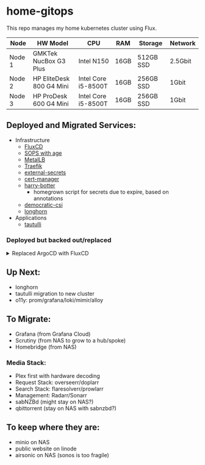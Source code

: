 # home-gitops

This repo manages my home kubernetes cluster using Flux.


| Node | HW Model | CPU | RAM | Storage | Network |
| ---- | -------- | --- | --- | ------- | ------- |
| Node 1 | GMKTek NucBox G3 Plus | Intel N150 | 16GB | 512GB SSD | 2.5Gbit |
| Node 2 | HP EliteDesk 800 G4 Mini | Intel Core i5-8500T | 16GB | 256GB SSD | 1Gbit |
| Node 3 | HP ProDesk 600 G4 Mini | Intel Core i5-8500T | 16GB | 256GB SSD | 1Gbit |

## Deployed and Migrated Services:
- Infrastructure
  - [FluxCD](https://fluxcd.io/)
  - [SOPS with age](https://getsops.io)
  - [MetalLB](https://metallb.io)
  - [Traefik](https://doc.traefik.io/traefik/)
  - [external-secrets](https://external-secrets.io/latest/)
  - [cert-manager](https://cert-manager.io)
  - [harry-botter](https://github.com/apps/harry-botter-lumos)
    - homegrown script for secrets due to expire, based on annotations
  - [democratic-csi](https://github.com/democratic-csi/democratic-csi)
  - [longhorn](https://longhorn.io)
- Applications
  - [tautulli](https://tautulli.com)

### Deployed but backed out/replaced

<details> 
<summary>Replaced ArgoCD with FluxCD</summary>   

I originally started out using Flux for GitOps as it had a lower learning curve. When I decided to switch from k8s on Ubuntu to a Talos Linux cluster, I decided to also use Argo, because it has broad adoption in the enterprise landscape. 

Initially, it was going well. I got a good flow of being able to test my deployments before committing them, dealing with some issues, etc. However, it completely collapsed after converting to a 3 node cluster.

After upgrading the cluster from 1 control-plane and 1 worker to 3 control-plane nodes, I started having permissions issues internally... logging into the webui as admin and trying to drill into an application would kick me back to the login page. 
  
Using ChatGPT to help drill through some diagnostic steps, it appeard to be some sort of service account and token issue. Deleting argocd from the k8s cluster and reinstalling it from scratch wouldn't fix it. A workaround involved creating a custom service account, generating a token for it, extracting the jwt token and giving it to a Secret.

Honestly, this felt too painful. I had spent hours ruling out SSO, RBAC, a broken Redis cache, problems with the ArgoCD HA deployment versus non-HA. ChatGPT suggested a bootstrapping script that created the secret and all of that, but then it said "Oh, that token is only good for 1 hour. Do you want a token that lasts a year?" 

That was when I decided it was too much and went back to Flux.  

</details>

## Up Next:

- longhorn
- tautulli migration to new cluster
- o11y: prom/grafana/loki/mimir/alloy

## To Migrate:
* Grafana (from Grafana Cloud)
* Scrutiny (from NAS to grow to a hub/spoke)
* Homebridge (from NAS)
### Media Stack:
* Plex first with hardware decoding
* Request Stack: overseerr/doplarr
* Search Stack: flaresolverr/prowlarr
* Management: Radarr/Sonarr
* sabNZBd (might stay on NAS?)
* qbittorrent (stay on NAS with sabnzbd?)

## To keep where they are:
* minio on NAS
* public website on linode
* airsonic on NAS (sonos is too fragile)